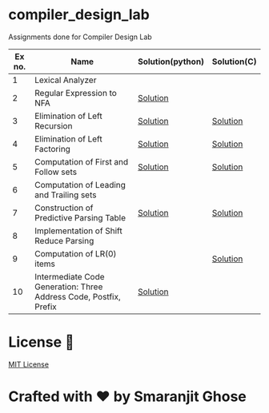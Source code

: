# compiler_design_lab
Assignments done for Compiler Design Lab 


|Ex no.|Name|Solution(python)|Solution(C)|
|------|----|----------------|-----------|
|1|Lexical Analyzer|||
|2|Regular Expression to NFA|[Solution](assignments_python/re_to_nfa.py)||
|3|Elimination of Left Recursion|[Solution](assignments_python/left_recursion.py)|[Solution](assignments_c/left_recursion.c)|
|4|Elimination of Left Factoring|[Solution](assignments_python/left_factoring.py)|[Solution](assignments_c/left_factoring.c)|
|5|Computation of First and Follow sets|[Solution](assignments_python/first_and_follow.py)|[Solution](assignments_c/first_and_follow.c)|
|6|Computation of Leading and Trailing sets|||
|7|Construction of Predictive Parsing Table|[Solution](assignments_python/predictive_parsing.py)|[Solution](assignments_c/predictive_parsing.c)|
|8|Implementation of Shift Reduce Parsing|||
|9|Computation of LR(0) items ||[Solution](assignments_c/lr0_parsing.c)|
|10|Intermediate Code Generation: Three Address Code, Postfix, Prefix |[Solution](assignments_python/intermediate_code_generation.py)||


# License 📜

[MIT License](https://github.com/smaranjitghose/compiler_design_lab/blob/master/LICENSE)

# **Crafted with ❤ by Smaranjit Ghose**

